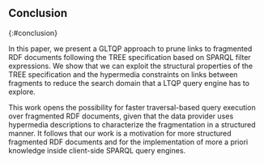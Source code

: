 ## Conclusion
{:#conclusion}

In this paper, we present a GLTQP approach to 
prune links to fragmented RDF documents following the TREE specification based on SPARQL filter expressions. 
We show that we can exploit the structural properties of the TREE specification 
and the hypermedia constraints on links between fragments to reduce the search domain
that a LTQP query engine has to explore.

This work opens the possibility for faster traversal-based query execution over fragmented RDF documents, 
given that the data provider uses hypermedia descriptions to characterize the fragmentation
in a structured manner. 
It follows that our work is a motivation for more structured fragmented RDF documents
and for the implementation of more a priori knowledge inside client-side SPARQL query engines.
